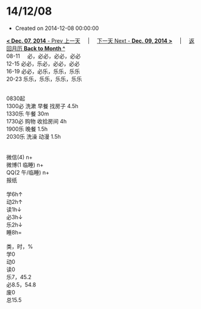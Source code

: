 # 14/12/08

- Created on 2014-12-08 00:00:00

[**< Dec. 07, 2014** - Prev 上一天](/lifelogs/2014/12/d07.md) &nbsp; &nbsp; | &nbsp; &nbsp; [下一天 Next - **Dec. 09, 2014 >**](/lifelogs/2014/12/d09.md) &nbsp; &nbsp; |  &nbsp; &nbsp; [返回月历 **Back to Month ^**](/lifelogs/2014/12/index.md)
<br/>08-11     必，必必，必必，必必<br/>12-15 必必，乐必，必必，必必<br/>16-19 必必，必乐，乐乐，乐乐<br/>20-23 乐乐，乐乐，乐乐，乐乐<div><br/></div>0830起<br/>1300必 洗漱 早餐 找房子 4.5h<br/>1330乐 午餐 30m<br/>1730必 购物 收拾房间 4h<br/>1900乐 晚餐 1.5h<br/>2030乐 洗澡 动漫 1.5h<div><br/></div><div><br/></div>微信(4) n+<br/>微博(1 临睡) n+<br/>QQ(2 午/临睡) n+<br/>报纸<div><br/></div>学6h↑ <br/>动2h↑ <br/>读1h↓ <br/>必3h↓ <br/>乐2h↓ <br/>睡8h=<div><br/></div>类，时，%<br/>学0<br/>动0<br/>读0<br/>乐7，45.2<br/>必8.5，54.8<br/>废0<br/>总15.5</div>

